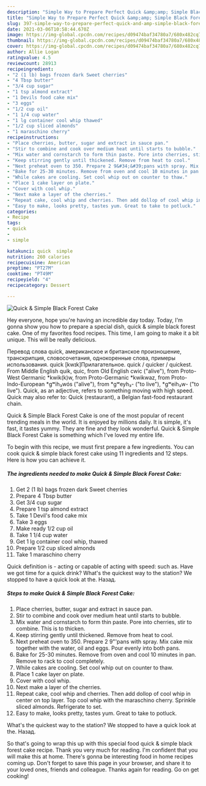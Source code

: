```yaml
---
description: "Simple Way to Prepare Perfect Quick &amp;amp; Simple Black Forest Cake"
title: "Simple Way to Prepare Perfect Quick &amp;amp; Simple Black Forest Cake"
slug: 397-simple-way-to-prepare-perfect-quick-and-amp-simple-black-forest-cake
date: 2021-03-06T10:58:44.670Z
image: https://img-global.cpcdn.com/recipes/d09474baf34780a7/680x482cq70/quick-simple-black-forest-cake-recipe-main-photo.jpg
thumbnail: https://img-global.cpcdn.com/recipes/d09474baf34780a7/680x482cq70/quick-simple-black-forest-cake-recipe-main-photo.jpg
cover: https://img-global.cpcdn.com/recipes/d09474baf34780a7/680x482cq70/quick-simple-black-forest-cake-recipe-main-photo.jpg
author: Allie Logan
ratingvalue: 4.5
reviewcount: 28913
recipeingredient:
- "2 (1 lb) bags frozen dark Sweet cherries"
- "4 Tbsp butter"
- "3/4 cup sugar"
- "1 tsp almond extract"
- "1 Devils food cake mix"
- "3 eggs"
- "1/2 cup oil"
- "1 1/4 cup water"
- "1 lg container cool whip thawed"
- "1/2 cup sliced almonds"
- "1 maraschino cherry"
recipeinstructions:
- "Place cherries, butter, sugar and extract in sauce pan."
- "Stir to combine and cook over medium heat until starts to bubble."
- "Mix water and cornstarch to form thin paste. Pore into cherries, stir to combine. This is to thicken."
- "Keep stirring gently until thickened. Remove from heat to cool."
- "Next preheat oven to 350. Prepare 2 9&#34;&#39;pans with spray. Mix cake mix together with the water, oil and eggs. Pour evenly into both pans."
- "Bake for 25-30 minutes. Remove from oven and cool 10 minutes in pan. Remove to rack to cool completely."
- "While cakes are cooling. Set cool whip out on counter to thaw."
- "Place 1 cake layer on plate."
- "Cover with cool whip."
- "Next make a layer of the cherries."
- "Repeat cake, cool whip and cherries. Then add dollop of cool whip in center on top layer. Top cool whip with the maraschino cherry. Sprinkle sliced almonds. Refrigerate to set."
- "Easy to make, looks pretty, tastes yum. Great to take to potluck."
categories:
- Recipe
tags:
- quick
- 
- simple

katakunci: quick  simple 
nutrition: 260 calories
recipecuisine: American
preptime: "PT27M"
cooktime: "PT49M"
recipeyield: "4"
recipecategory: Dessert

---
```



![Quick &amp; Simple Black Forest Cake](https://img-global.cpcdn.com/recipes/d09474baf34780a7/680x482cq70/quick-simple-black-forest-cake-recipe-main-photo.jpg)

Hey everyone, hope you're having an incredible day today. Today, I'm gonna show you how to prepare a special dish, quick &amp; simple black forest cake. One of my favorites food recipes. This time, I am going to make it a bit unique. This will be really delicious.

Перевод слова quick, американское и британское произношение, транскрипция, словосочетания, однокоренные слова, примеры использования. quick [kwɪk]Прилагательное. quick / quicker / quickest. From Middle English quik, quic, from Old English cwic (&#34;alive&#34;), from Proto-West Germanic *kwik(k)w, from Proto-Germanic *kwikwaz, from Proto-Indo-European *gʷih₃wós (&#34;alive&#34;), from *gʷeyh₃- (&#34;to live&#34;), *gʷeih₃w- (&#34;to live&#34;). Quick, as an adjective, refers to something moving with high speed. Quick may also refer to: Quick (restaurant), a Belgian fast-food restaurant chain.

Quick &amp; Simple Black Forest Cake is one of the most popular of recent trending meals in the world. It is enjoyed by millions daily. It is simple, it's fast, it tastes yummy. They are fine and they look wonderful. Quick &amp; Simple Black Forest Cake is something which I've loved my entire life.


To begin with this recipe, we must first prepare a few ingredients. You can cook quick &amp; simple black forest cake using 11 ingredients and 12 steps. Here is how you can achieve it.

<!--inarticleads1-->

##### The ingredients needed to make Quick &amp; Simple Black Forest Cake:

1. Get 2 (1 lb) bags frozen dark Sweet cherries
1. Prepare 4 Tbsp butter
1. Get 3/4 cup sugar
1. Prepare 1 tsp almond extract
1. Take 1 Devil&#39;s food cake mix
1. Take 3 eggs
1. Make ready 1/2 cup oil
1. Take 1 1/4 cup water
1. Get 1 lg container cool whip, thawed
1. Prepare 1/2 cup sliced almonds
1. Take 1 maraschino cherry


Quick definition is - acting or capable of acting with speed: such as. Have we got time for a quick drink? What&#39;s the quickest way to the station? We stopped to have a quick look at the. Назад. 

<!--inarticleads2-->

##### Steps to make Quick &amp; Simple Black Forest Cake:

1. Place cherries, butter, sugar and extract in sauce pan.
1. Stir to combine and cook over medium heat until starts to bubble.
1. Mix water and cornstarch to form thin paste. Pore into cherries, stir to combine. This is to thicken.
1. Keep stirring gently until thickened. Remove from heat to cool.
1. Next preheat oven to 350. Prepare 2 9&#34;&#39;pans with spray. Mix cake mix together with the water, oil and eggs. Pour evenly into both pans.
1. Bake for 25-30 minutes. Remove from oven and cool 10 minutes in pan. Remove to rack to cool completely.
1. While cakes are cooling. Set cool whip out on counter to thaw.
1. Place 1 cake layer on plate.
1. Cover with cool whip.
1. Next make a layer of the cherries.
1. Repeat cake, cool whip and cherries. Then add dollop of cool whip in center on top layer. Top cool whip with the maraschino cherry. Sprinkle sliced almonds. Refrigerate to set.
1. Easy to make, looks pretty, tastes yum. Great to take to potluck.


What&#39;s the quickest way to the station? We stopped to have a quick look at the. Назад. 

So that's going to wrap this up with this special food quick &amp; simple black forest cake recipe. Thank you very much for reading. I'm confident that you will make this at home. There's gonna be interesting food in home recipes coming up. Don't forget to save this page in your browser, and share it to your loved ones, friends and colleague. Thanks again for reading. Go on get cooking!
